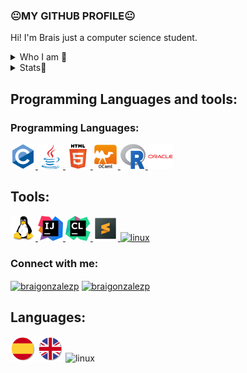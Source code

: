 ### 😐MY GITHUB PROFILE😐


Hi! I'm Brais just a computer science student.

<details><summary>Who I am 👤</summary><br> 

  -Brais G.P

  
  -19 y.o
  
  
  -University of A Coruña
  
 -A Coruña, Spain 
  
  </details>
  
  
  <details><summary>Stats📶</summary><br> 

[![Top Langs](https://github-readme-stats.vercel.app/api/top-langs/?username=braisgonzalezp)](https://github.com/anuraghazra/github-readme-stats)


   </details>
  

## Programming Languages and tools:

### Programming Languages:

<p align="left"> <a href="https://www.cprogramming.com/" target="_blank" rel="noreferrer"> <img src="https://raw.githubusercontent.com/devicons/devicon/master/icons/c/c-original.svg" alt="c" width="40" height="40"/> </a>
<a href="https://www.java.com" target="_blank" rel="noreferrer"> <img src="https://raw.githubusercontent.com/devicons/devicon/master/icons/java/java-original.svg" alt="java" width="40" height="40"/> </a>  
<a href="https://www.w3.org/html/" target="_blank" rel="noreferrer"> <img src="https://raw.githubusercontent.com/devicons/devicon/master/icons/html5/html5-original-wordmark.svg" alt="html5" width="40" height="40"/> </a> 
<a href="https://ocaml.org/" target="_blank" rel="noreferrer"> <img src="https://raw.githubusercontent.com/anoya97/anoya97/master/Img/Ocml.png" alt="oracle" width="40" height="40"/> </a> 
<a href="https://www.r-project.org/about.html" target="_blank" rel="noreferrer"> <img src="https://raw.githubusercontent.com/anoya97/anoya97/master/Img/RR.png" alt="oracle" width="40" height="40"/> </a> 
<a href="https://www.oracle.org/" target="_blank" rel="noreferrer"> <img src="https://raw.githubusercontent.com/devicons/devicon/master/icons/oracle/oracle-original.svg" alt="oracle" width="40" height="40"/> </a> </p>


## Tools:
<a href="https://www.linux.org/" target="_blank" rel="noreferrer"> <img src="https://raw.githubusercontent.com/devicons/devicon/master/icons/linux/linux-original.svg" alt="linux" width="40" height="40"/> </a>
<a href="https://www.jetbrains.com/es-es/idea/download/#section=mac" target="_blank" rel="noreferrer"> <img src="https://raw.githubusercontent.com/anoya97/anoya97/master/Img/IntelliJ_IDEA_Icon.svg.png" alt="linux" width="40" height="40"/> </a>
<a href="https://www.jetbrains.com/clion/promo/?source=google&medium=cpc&campaign=11960748608&gclid=Cj0KCQiApL2QBhC8ARIsAGMm-KEbcZseC-Cc5svP1c2Yg-sULADbh2nJHQ-t-WY-CB1s7LC-VKPrKcoaAvfNEALw_wcB" target="_blank" rel="noreferrer"> <img src="https://raw.githubusercontent.com/anoya97/anoya97/master/Img/cl.png" alt="linux" width="40" height="40"/> </a>
<a href="https://www.sublimetext.com/" target="_blank" rel="noreferrer"> <img src="https://raw.githubusercontent.com/anoya97/anoya97/master/Img/sub.png" alt="linux" width="40" height="40"/> </a>
<a href="https://dbeaver.io/" target="_blank" rel="noreferrer"> <img src="https://github.com/braisgonzalezp/braisgonzalezp/blob/main/DBeaver_logo.png" alt="linux" width="40" height="40"/> </a>


<h3 align="left">Connect with me:</h3>
<p align="left">
<a href="https://twitter.com/braisgonzalezp" target="blank"><img align="center" src="https://raw.githubusercontent.com/rahuldkjain/github-profile-readme-generator/master/src/images/icons/Social/twitter.svg" alt="braigonzalezp" height="30" width="40" /></a>
<a href="https://www.instagram.com/braisgonzalezp" target="blank"><img align="center" src="https://raw.githubusercontent.com/rahuldkjain/github-profile-readme-generator/master/src/images/icons/Social/instagram.svg" alt="braigonzalezp" height="30" width="40" /></a>

## Languages:
<a target="_blank" rel="noreferrer"> <img src="https://raw.githubusercontent.com/anoya97/anoya97/master/Img/esp.png" alt="linux" width="40" height="40"/> </a>
<a target="_blank" rel="noreferrer"> <img src="https://raw.githubusercontent.com/anoya97/anoya97/master/Img/ing.png" alt="linux" width="40" height="40"/> </a>
<a target="_blank" rel="noreferrer"> <img src="https://github.com/braisgonzalezp/braisgonzalezp/blob/main/gal-modified.png" alt="linux" width="40" height="40"/> </a>
